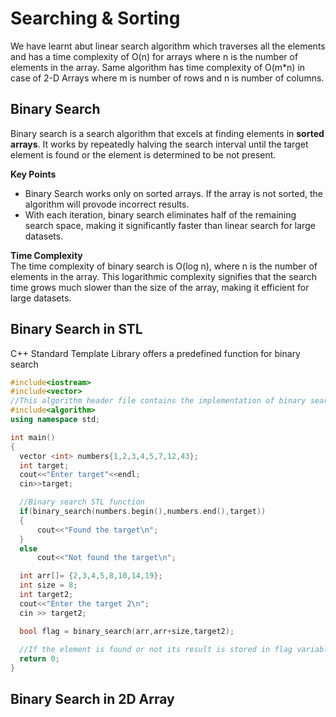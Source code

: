 # Searching & Sorting
 We have learnt abut linear search algorithm which traverses all the elements and has a time complexity of O(n) for arrays where n is the number of elements in the array. Same algorithm has time complexity of O(m*n) in case of 2-D Arrays where m is number of rows and n is number of columns.<br>

 ## Binary Search
 Binary search is a search algorithm that excels at finding elements in **sorted arrays**. It works by repeatedly halving the search interval until the target element is found or the element is determined to be not present.<br> 

 **Key Points**
  
  - Binary Search works only on sorted arrays. If the array is not sorted, the algorithm will provode incorrect results.
  - With each iteration, binary search eliminates half of the remaining search space, making it significantly faster than linear search for large datasets.

  **Time Complexity**<br>
  The time complexity of binary search is O(log n), where n is the number of elements in the array. This logarithmic complexity signifies that the search time grows much slower than the size of the array, making it efficient for large datasets.<br>
  
  ## Binary Search in STL

  C++ Standard Template Library offers a predefined function for binary search<br>
  ```C++
  #include<iostream>
  #include<vector>
  //This algorithm header file contains the implementation of binary search
  #include<algorithm>
  using namespace std;

  int main()
  {
    vector <int> numbers{1,2,3,4,5,7,12,43};
    int target;
    cout<<"Enter target"<<endl;
    cin>>target;

    //Binary search STL function
    if(binary_search(numbers.begin(),numbers.end(),target))
    {
        cout<<"Found the target\n";
    }
    else 
        cout<<"Not found the target\n";

    int arr[]= {2,3,4,5,8,10,14,19};
    int size = 8;
    int target2;
    cout<<"Enter the target 2\n";
    cin >> target2;

    bool flag = binary_search(arr,arr+size,target2);
    
    //If the element is found or not its result is stored in flag variable
    return 0;
  }
  ``` 
## Binary Search in 2D Array

